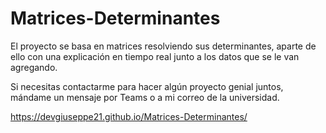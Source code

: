 # Matrices-Determinantes
 El proyecto se basa en matrices resolviendo sus determinantes, aparte de ello con una explicación en tiempo real junto a los datos que se le van agregando.

 Si necesitas contactarme para hacer algún proyecto genial juntos, mándame un mensaje por Teams o a mi correo de la universidad.

https://devgiuseppe21.github.io/Matrices-Determinantes/
